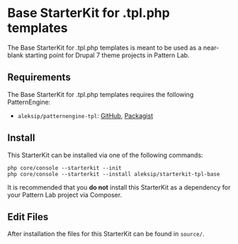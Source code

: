 # Base StarterKit for .tpl.php templates

The Base StarterKit for .tpl.php templates is meant to be used as a near-blank starting point for Drupal 7 theme projects in Pattern Lab.


## Requirements

The Base StarterKit for .tpl.php templates requires the following PatternEngine:

* `aleksip/patternengine-tpl`: [GitHub](https://github.com/aleksip/patternengine-php-tpl), [Packagist](https://packagist.org/packages/aleksip/patternengine-tpl)


## Install

This StarterKit can be installed via one of the following commands:

    php core/console --starterkit --init
    php core/console --starterkit --install aleksip/starterkit-tpl-base

It is recommended that you **do not** install this StarterKit as a dependency for your Pattern Lab project via Composer.


## Edit Files

After installation the files for this StarterKit can be found in `source/`.
